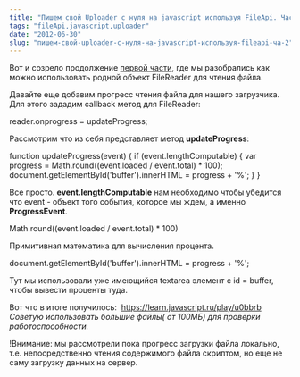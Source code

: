 ```yaml
---
title: "Пишем свой Uploader с нуля на javascript используя FileApi. Часть2"
tags: "fileApi,javascript,uploader"
date: "2012-06-30"
slug: "пишем-свой-uploader-с-нуля-на-javascript-используя-fileapi-ча-2"
---
```


Вот и созрело продолжение [первой части](https://stepansuvorov.com/blog/2012/04/%D0%BF%D0%B8%D1%88%D0%B5%D0%BC-%D1%81%D0%B2%D0%BE%D0%B9-uploader-%D1%81-%D0%BD%D1%83%D0%BB%D1%8F-%D0%BD%D0%B0-javascript-%D0%B8%D1%81%D0%BF%D0%BE%D0%BB%D1%8C%D0%B7%D1%83%D1%8F-fileapi-%D1%87%D0%B0/), где мы разобрались как можно использовать родной объект FileReader для чтения файла.

Давайте еще добавим прогресс чтения файла для нашего загрузчика. Для этого зададим callback метод для FileReader:

reader.onprogress = updateProgress;

Рассмотрим что из себя представляет метод **updateProgress**:

function updateProgress(event) {
    if (event.lengthComputable) {
        var progress = Math.round((event.loaded / event.total) \* 100);
        document.getElementById('buffer').innerHTML = progress + '%';
    }
}

Все просто. **event.lengthComputable** нам необходимо чтобы убедится что event - объект того события, которое мы ждем, а именно **ProgressEvent**.

Math.round((event.loaded / event.total) \* 100)

Примитивная математика для вычисления процента.

document.getElementById('buffer').innerHTML = progress + '%';

Тут мы использовали уже имеющийся textarea элемент с id = buffer, чтобы вывести проценты туда.

Вот что в итоге получилось:  https://learn.javascript.ru/play/u0bbrb _Советую использовать большие файлы( от 100МБ) для проверки работоспособности._

!Внимание: мы рассмотрели пока прогресс загрузки файла локально, т.е. непосредственно чтения содержимого файла скриптом, но еще не саму загрузку данных на сервер.
